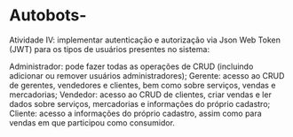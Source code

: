 # Autobots-
Atividade IV: implementar autenticação e autorização via Json Web Token (JWT) para os tipos de usuários presentes no sistema:

Administrador: pode fazer todas as operações de CRUD (incluindo adicionar ou remover usuários administradores);
Gerente: acesso ao CRUD de gerentes, vendedores e clientes, bem como sobre serviços, vendas e mercadorias;
Vendedor: acesso ao CRUD de clientes, criar vendas e ler dados sobre serviços, mercadorias e informações do próprio cadastro;
Cliente: acesso a informações do próprio cadastro, assim como para vendas em que participou como consumidor.
